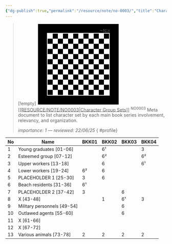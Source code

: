 ```yaml
---
{"dg-publish":true,"permalink":"/resource/note/no-0003/","title":"Character Group Sets","tags":["-note","-meta"]}
---
```


>[!empty]
> ![RESOURCE/ASSET/OTHER/PlaceholderIcon.png|icon](/img/user/RESOURCE/ASSET/OTHER/PlaceholderIcon.png) <u class="title">[[RESOURCE/NOTE/NO0003\|Character Group Sets]]</u> <sup class="title">NO0003</sup> <b class="title"> </b>
> Meta document to list character set by each main book series involvement, relevancy, and organization.
> 
> <i class="small">importance: 1 — reviewed: 22/06/25</i>
{ #profile}


| No  | Name                        | BKK01 | BKK02 | BKK03 | BKK04 |
| --- | --------------------------- | ----- | ----- | ----- | ----- |
| 1   | Young graduates [01-06]     |       | 6¹    |       | 3     |
| 2   | Esteemed group [07-12]      |       | 6²    |       | 6²    |
| 3   | Upper workers [13-18]       |       | 6     |       | 6¹    |
| 4   | Lower workers [19-24]       | 6²    | 6     |       |       |
| 5   | PLACEHOLDER 1 [25-30]       | 3     | 6     |       |       |
| 6   | Beach residents [31-36]     | 6¹    |       |       |       |
| 7   | PLACEHOLDER 2 [37-42]       | 3     |       | 6     |       |
| 8   | X [43-48]                   |       | 1     | 6¹    | 3     |
| 9   | Military personnels [49-54] |       |       | 6     |       |
| 10  | Outlawed agents [55-60]     |       |       | 6     |       |
| 11  | X [61-66]                   |       |       |       |       |
| 12  | X [67-72]                   |       |       |       |       |
| 13  | Various animals [73-78]     | 2     | 2     | 2     | 2     |
